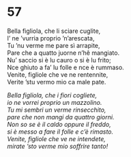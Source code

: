 # 57
  
Bella figliola, che li sciare cuglite,  
I’ ne ’vurria proprio ’n’arescata,  
Tu ’nu verme me pare sì arrapite,  
Pare che a quatto juorne n’hê mangiato.  
Nu’ saccio si è lu cauro o si è lu frito;  
Nce ghiuto a fa’ lu folle e nce è rummaso.  
Venite, figliole che ve ne rentennite,  
Verite ’stu vermo mio ca male pate.  

*Bella figliola, che i fiori cogliete,  
io ne vorrei proprio un mazzolino.  
Tu mi sembri un verme rinsecchito,  
pare che non mangi da quattro giorni.  
Non so se è il caldo oppure il freddo,  
si è messo a fare il folle e c’è rimasto.  
Venite, figliole che ve ne intendete,  
mirate ’sto verme mio soffrire tanto!*


